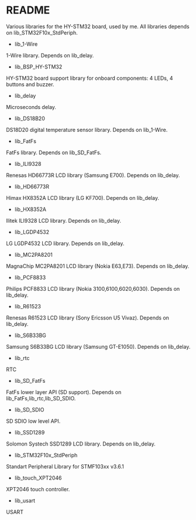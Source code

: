 # README #

Various libraries for the HY-STM32 board, used by me.
All libraries depends on lib_STM32F10x_StdPeriph.

* lib_1-Wire

1-Wire library. Depends on lib_delay.
* lib_BSP_HY-STM32
  
HY-STM32 board support library for onboard components: 4 LEDs, 4 buttons and buzzer.
* lib_delay
  
Microseconds delay.
* lib_DS18B20
  
DS18D20 digital temperature sensor library. Depends on lib_1-Wire.
* lib_FatFs
  
FatFs library. Depends on lib_SD_FatFs.
* lib_ILI9328
  
Renesas HD66773R LCD library (Samsung E700). Depends on lib_delay.
* lib_HD66773R

Himax HX8352A LCD library (LG KF700). Depends on lib_delay.
* lib_HX8352A

Ilitek ILI9328 LCD library. Depends on lib_delay.
* lib_LGDP4532
  
LG LGDP4532 LCD library. Depends on lib_delay.
* lib_MC2PA8201
  
MagnaChip MC2PA8201 LCD library (Nokia E63,E73). Depends on lib_delay.
* lib_PCF8833
  
Philips PCF8833 LCD library (Nokia 3100,6100,6020,6030). Depends on lib_delay.
* lib_R61523
  
Renesas R61523 LCD library (Sony Ericsson U5 Vivaz). Depends on lib_delay.
* lib_S6B33BG
  
Samsung S6B33BG LCD library (Samsung GT-E1050). Depends on lib_delay.
* lib_rtc
  
RTC
* lib_SD_FatFs
  
FatFs lower layer API (SD support). Depends on lib_FatFs,lib_rtc,lib_SD_SDIO.
* lib_SD_SDIO
  
SD SDIO low level API.
* lib_SSD1289
  
Solomon Systech SSD1289 LCD library. Depends on lib_delay.
* lib_STM32F10x_StdPeriph
  
Standart Peripheral Library for STMF103xx v3.6.1
* lib_touch_XPT2046
  
XPT2046 touch controller.
* lib_usart
  
USART
